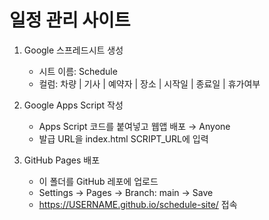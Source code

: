 # 일정 관리 사이트

1. Google 스프레드시트 생성
   - 시트 이름: Schedule
   - 컬럼: 차량 | 기사 | 예약자 | 장소 | 시작일 | 종료일 | 휴가여부

2. Google Apps Script 작성
   - Apps Script 코드를 붙여넣고 웹앱 배포 → Anyone
   - 발급 URL을 index.html SCRIPT_URL에 입력

3. GitHub Pages 배포
   - 이 폴더를 GitHub 레포에 업로드
   - Settings → Pages → Branch: main → Save
   - https://USERNAME.github.io/schedule-site/ 접속
